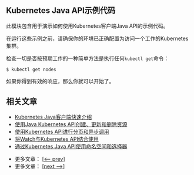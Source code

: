 ## Kubernetes Java API示例代码

此模块包含用于演示如何使用Kubernetes客户端Java API的示例代码。

在运行这些示例之前，请确保你的环境已正确配置为访问一个工作的Kubernetes集群。

检查一切是否按预期工作的一种简单方法是执行任何`kubectl get`命令：

```shell
$ kubectl get nodes
```

如果你得到有效的响应，那么你就可以开始了。

## 相关文章

+ [Kubernetes Java客户端快速介绍](docs/Kubernetes-Java客户端快速介绍.md)
+ [使用Java Kubernetes API创建、更新和删除资源](docs/使用Java-Kubernetes-API创建-更新和删除资源.md)
+ [使用Kubernetes API进行分页和异步调用](docs/使用Kubernetes-API进行分页和异步调用.md)
+ [将Watch与Kubernetes API结合使用](docs/将Watch与Kubernetes-API结合使用.md)
+ [通过Kubernetes Java API使用命名空间和选择器](docs/通过Kubernetes-Java-API使用命名空间和选择器.md)

- 更多文章： [[<-- prev]](../k8s-admission-controller/README.md)
- 更多文章： [[next -->]](../kubernetes-spring/README.md)